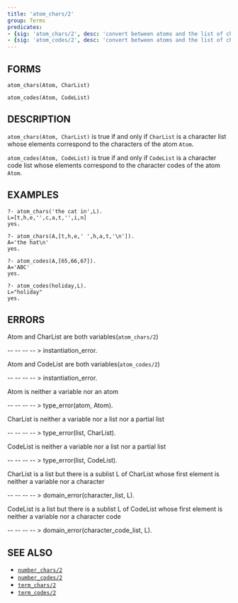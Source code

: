 ```yaml
---
title: 'atom_chars/2'
group: Terms
predicates:
- {sig: 'atom_chars/2', desc: 'convert between atoms and the list of characters representing the atom'}
- {sig: 'atom_codes/2', desc: 'convert between atoms and the list of character codes representing the atom'}
---
```


## FORMS
```
atom_chars(Atom, CharList)

atom_codes(Atom, CodeList)
```
## DESCRIPTION

`atom_chars(Atom, CharList)` is true if and only if `CharList` is a character list whose elements correspond to the characters of the atom `Atom`.

`atom_codes(Atom, CodeList)` is true if and only if `CodeList` is a character code list whose elements correspond to the character codes of the atom `Atom`.


## EXAMPLES

```
?- atom_chars('the cat in',L).
L=[t,h,e,'',c,a,t,'',i,n]
yes.
```

```
?- atom_chars(A,[t,h,e,' ',h,a,t,'\n']).
A='the hat\n'
yes.
```

```
?- atom_codes(A,[65,66,67]).
A='ABC'
yes.
```

```
?- atom_codes(holiday,L).
L="holiday"
yes.
```



## ERRORS

Atom and CharList are both variables(`atom_chars/2`)

-- -- -- -- &gt; instantiation_error.

Atom and CodeList are both variables(`atom_codes/2`)

-- -- -- -- &gt; instantiation_error.

Atom is neither a variable nor an atom

-- -- -- -- &gt; type_error(atom, Atom).

CharList is neither a variable nor a list nor a partial list

-- -- -- -- &gt; type_error(list, CharList).

CodeList is neither a variable nor a list nor a partial list

-- -- -- -- &gt; type_error(list, CodeList).

CharList is a list but there is a sublist L of CharList whose first element is neither a variable nor a character

-- -- -- -- &gt; domain_error(character_list, L).

CodeList is a list but there is a sublist L of CodeList whose first element is neither a variable nor a character code

-- -- -- -- &gt; domain_error(character_code_list, L).


## SEE ALSO

- [`number_chars/2`](number_chars.html)
- [`number_codes/2`](number_chars.html)
- [`term_chars/2`](term_chars.html)
- [`term_codes/2`](term_chars.html)
